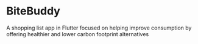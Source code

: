 # BiteBuddy
A shopping list app in Flutter focused on helping improve consumption by offering healthier and lower carbon footprint alternatives
